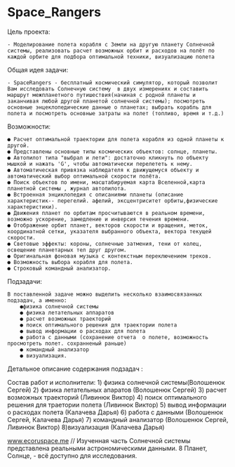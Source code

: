 # Space_Rangers


Цель проекта:

 	- Моделирование полета корабля с Земли на другую планету Солнечной системы, реализовать расчет возможных орбит и расходов на полёт по каждой орбите для подбора оптимальной техники, визуализацию полета



Общая идея задачи:
	
	- SpaceRangers - бесплатный космический симулятор, который позволит Вам исследовать Солнечную систему  в двух измерениях и составить маршрут межпланетного путишествия(начиная с родной планеты и заканчивая любой другой планетой солнечной системы); посмотреть основные энцеклопедические данные о планетах; выбрать корабль для полета и посмотреть основные затраты на полет (топливо, время и т.д.)



Возможности:

	● Расчет оптимальной траектории для полета корабля из одной планеты к другой.
	● Представлены основные типы космических объектов: солнце, планеты.
	● Автопилот типа "выбрал и лети": достаточно кликнуть по объекту мышкой и нажать 'G', чтобы автоматически перелететь к нему.
	● Автоматическая привязка наблюдателя к движущемуся объекту и автоматический выбор оптимальной скорости полёта.
	● Поиск объектов по имени, масштабируемая карта Вселенной,карта планетной системы , журнал автопилота.
	● Встроенная энциклопедия с описаниями планеты (описание характеристик-- перегелий. афелий, эксцентриситет орбиты,физические характеристики). 
	● Движения планет по орбитам просчитываются в реальном времени, возможно ускорение, замедление и инверсия течения времени.
	● Отображение орбит планет, векторов скорости и вращения, меток, координатной сетки, указателя выбранного объекта, вектора текущей скорости.
	● Световые эффекты: короны, солнечные затмения, тени от колец, освещение планетарных тел друг другом.
	● Оригинальная фоновая музыка с контекстным переключением треков.
	● Возможность выбора корабля для полета. 
	● Строковый командный анализатор.



Подзадачи: 

	В поставленной задаче можно выделить несколько взаимосвязанных подзадач, а именно:
		●физика солнечной системы
		● физика летательных аппаратов
		● расчет возможных траекторий 
		● поиск оптимального решения для траектории полета
		● вывод информации о расходах для полета
		● работа с данными (сохранение отчета  о полете, возможность просмотреть полет. сохранненый раньше)
		● командный анализатор 
		● визуализация. 



Детальное описание содержания подзадач	:




Состав работ и исполнители:
	1) физика солнечной системы(Волошенюк Сергей)
	2) физика летательных апаратов (Волошенюк Сергей)
	3) расчет возможных траекторий (Ливинюк Виктор)
	4) поиск оптимального решения для траетории полета (Ливинюк Виктор)
	5) вывод информации о расходах полета (Калачева Дарья)
	6) работа с данными (Волошенюк Сергей, Калачева Дарья)
	7) командный анализатор  (Волошенюк Сергей, Ливинюк Виктор)
	8)визуализация (Калачева Дарья)
 



www.ecoruspace.me
// Изученная часть Солнечной системы представлена реальными астрономическими данными. 8 Планет, Солнце,  - всё доступно для исследования.  





